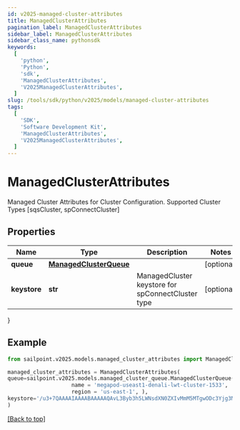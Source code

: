 ```yaml
---
id: v2025-managed-cluster-attributes
title: ManagedClusterAttributes
pagination_label: ManagedClusterAttributes
sidebar_label: ManagedClusterAttributes
sidebar_class_name: pythonsdk
keywords:
  [
    'python',
    'Python',
    'sdk',
    'ManagedClusterAttributes',
    'V2025ManagedClusterAttributes',
  ]
slug: /tools/sdk/python/v2025/models/managed-cluster-attributes
tags:
  [
    'SDK',
    'Software Development Kit',
    'ManagedClusterAttributes',
    'V2025ManagedClusterAttributes',
  ]
---
```


# ManagedClusterAttributes

Managed Cluster Attributes for Cluster Configuration. Supported Cluster Types [sqsCluster, spConnectCluster]

## Properties

| Name | Type | Description | Notes |
| --- | --- | --- | --- |
| **queue** | [**ManagedClusterQueue**](managed-cluster-queue) |  | [optional] |
| **keystore** | **str** | ManagedCluster keystore for spConnectCluster type | [optional] |

}

## Example

```python
from sailpoint.v2025.models.managed_cluster_attributes import ManagedClusterAttributes

managed_cluster_attributes = ManagedClusterAttributes(
queue=sailpoint.v2025.models.managed_cluster_queue.ManagedClusterQueue(
                    name = 'megapod-useast1-denali-lwt-cluster-1533',
                    region = 'us-east-1', ),
keystore='/u3+7QAAAAIAAAABAAAAAQAvL3Byb3h5LWNsdXN0ZXIvMmM5MTgwODc3Yjg3MW'
)

```

[[Back to top]](#)
